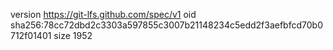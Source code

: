 version https://git-lfs.github.com/spec/v1
oid sha256:78cc72dbd2c3303a597855c3007b21148234c5edd2f3aefbfcd70b0712f01401
size 1952
